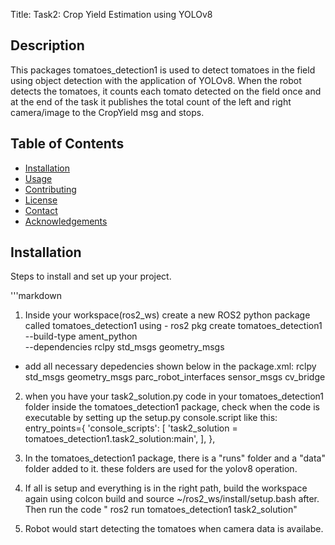 Title: Task2: Crop Yield Estimation using YOLOv8

## Description
This packages tomatoes_detection1 is used to detect tomatoes in the field using object detection with the application of YOLOv8. When the robot detects the tomatoes, it counts each tomato detected on the field  once and at the end of the task it publishes the total count of the left and right camera/image to the CropYield msg and stops. 

## Table of Contents
- [Installation](#installation)
- [Usage](#usage)
- [Contributing](#contributing)
- [License](#license)
- [Contact](#contact)
- [Acknowledgements](#acknowledgements)


## Installation
Steps to install and set up your project.

'''markdown

1. Inside your workspace(ros2_ws) create a new ROS2 python package called tomatoes_detection1 using - ros2 pkg create tomatoes_detection1 --build-type ament_python \
--dependencies rclpy std_msgs geometry_msgs

- add all necessary depedencies shown below in the package.xml:
  <depend>rclpy</depend>
  <depend>std_msgs</depend>
  <depend>geometry_msgs</depend>
  <depend>parc_robot_interfaces</depend>
  <depend>sensor_msgs</depend>
  <depend>cv_bridge</depend>

2. when you have your task2_solution.py code in your tomatoes_detection1 folder inside the tomatoes_detection1 package, check when the code is executable by setting up the setup.py console.script like this:
entry_points={
        'console_scripts': [
            'task2_solution = tomatoes_detection1.task2_solution:main',
        ],
    },

3. In the tomatoes_detection1 package, there is a "runs" folder and a "data" folder added to it. these folders are used for the yolov8 operation.

4. If all is setup and everything is in the right path, build the workspace again using colcon build and source ~/ros2_ws/install/setup.bash after. Then run the code " ros2 run tomatoes_detection1 task2_solution" 

5. Robot would start detecting the tomatoes when camera data is availabe. 

